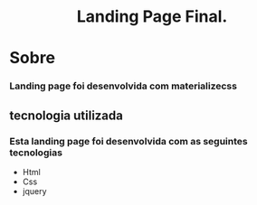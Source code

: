 <h1 align="center">
    Landing Page Final.
</h1>

# Sobre

### Landing page foi desenvolvida com **materializecss**


## tecnologia utilizada

### Esta landing page foi desenvolvida com as seguintes tecnologias

* Html
* Css
* jquery
